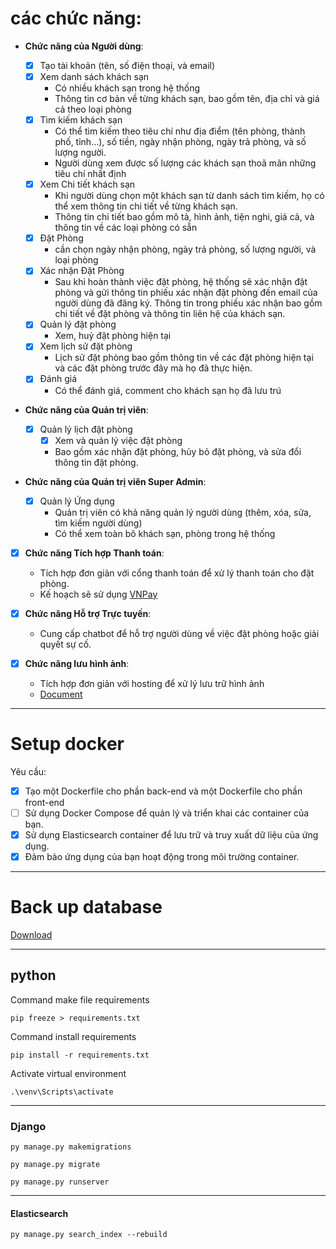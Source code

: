 # các chức năng:

- **Chức năng của Người dùng**:

  - [x] Tạo tài khoản (tên, số điện thoại, và email)
  - [x] Xem danh sách khách sạn
    - Có nhiều khách sạn trong hệ thống
    - Thông tin cơ bản về từng khách sạn, bao gồm tên, địa chỉ và giá cả theo loại phòng
  - [x] Tìm kiếm khách sạn
    - Có thể tìm kiếm theo tiêu chí như địa điểm (tên phòng, thành phố, tỉnh...), số tiền, ngày nhận phòng, ngày trả phòng, và số lượng người.
    - Người dùng xem được số lượng các khách sạn thoã mãn những tiêu chí nhất định
  - [x] Xem Chi tiết khách sạn
    - Khi người dùng chọn một khách sạn từ danh sách tìm kiếm, họ có thể xem thông tin chi tiết về từng khách sạn.
    - Thông tin chi tiết bao gồm mô tả, hình ảnh, tiện nghi, giá cả, và thông tin về các loại phòng có sẵn
  - [x] Đặt Phòng
    - cần chọn ngày nhận phòng, ngày trả phòng, số lượng người, và loại phòng
  - [x] Xác nhận Đặt Phòng
    - Sau khi hoàn thành việc đặt phòng, hệ thống sẽ xác nhận đặt phòng và gửi thông tin phiếu xác nhận đặt phòng
      đến email của người dùng đã đăng ký.
      Thông tin trong phiếu xác nhận bao gồm chi tiết về đặt phòng và thông tin liên hệ của khách sạn.
  - [x] Quản lý đặt phòng
    - Xem, huỷ đặt phòng hiện tại
  - [x] Xem lịch sử đặt phòng
    - Lịch sử đặt phòng bao gồm thông tin về các đặt phòng hiện tại và các đặt phòng trước đây mà họ đã thực hiện.
  - [x] Đánh giá
    - Có thể đánh giá, comment cho khách sạn họ đã lưu trú

- **Chức năng của Quản trị viên**:

  - [x] Quản lý lịch đặt phòng
    - [x] Xem và quản lý việc đặt phòng
    - Bao gồm xác nhận đặt phòng, hủy bỏ đặt phòng, và sửa đổi thông tin đặt phòng.

- **Chức năng của Quản trị viên Super Admin**:

  - [x] Quản lý Ứng dụng
    - Quản trị viên có khả năng quản lý người dùng (thêm, xóa, sửa, tìm kiếm người dùng)
    - Có thể xem toàn bô khách sạn, phòng trong hệ thống

- [x] **Chức năng Tích hợp Thanh toán**:

  - Tích hợp đơn giản với cổng thanh toán để xử lý thanh toán cho đặt phòng.
  - Kế hoạch sẽ sử dụng [VNPay](/docs/vnpay.md)

- [x] **Chức năng Hỗ trợ Trực tuyến**:
  - Cung cấp chatbot để hỗ trợ người dùng về việc đặt phòng hoặc giải quyết sự cố.

- [x] **Chức năng lưu hình ảnh**:
  - Tích hợp đơn giản với hosting để xử lý lưu trữ hình ảnh
  - [Document](/docs/image_hosting.md)
---

# Setup docker

Yêu cầu:

- [x] Tạo một Dockerfile cho phần back-end và một Dockerfile cho phần front-end
- [ ] Sử dụng Docker Compose để quản lý và triển khai các container của bạn.
- [x] Sử dụng Elasticsearch container để lưu trữ và truy xuất dữ liệu của ứng dụng.
- [x] Đảm bảo ứng dụng của bạn hoạt động trong môi trường container.

---

# Back up database

[Download](https://sd1j7-my.sharepoint.com/:f:/g/personal/admin_hoang3409_tk/Equ3_X2L5-pOsdmyixRhoJ0B6iQEoUiYFDyBPRt4V6Il1g?e=ldhq6R)

---

## python

Command make file requirements

```shell
pip freeze > requirements.txt
```

Command install requirements

```shell
pip install -r requirements.txt
```

Activate virtual environment

```shell
.\venv\Scripts\activate
```

---

### Django

```shell
py manage.py makemigrations
```

```shell
py manage.py migrate
```

```shell
py manage.py runserver
```

---

#### Elasticsearch

```shell
py manage.py search_index --rebuild
```
